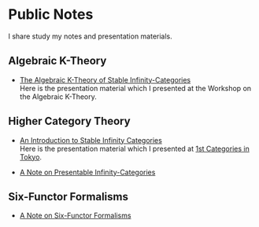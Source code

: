 # Public Notes

I share study my notes and presentation materials.

## Algebraic K-Theory 

- [The Algebraic K-Theory of Stable Infinity-Categories](https://github.com/Yonoha/public_notes/blob/main/algebraic_k_theory/algebraic_k_theory.pdf) <br>
Here is the presentation material which I presented at the Workshop on the Algebraic K-Theory.

## Higher Category Theory

- [An Introduction to Stable Infinity Categories](https://github.com/Yonoha/public_notes/blob/main/stable_CiT1/CiT_1st_An_Introduction_to_Stable_Infinity_Categories.pdf) <br>
Here is the presentation material which I presented at [1st Categories in Tokyo](https://sites.google.com/view/categoriesintokyo/%E3%83%9B%E3%83%BC%E3%83%A0).

- [A Note on Presentable Infinity-Categories](https://github.com/Yonoha/public_notes/blob/main/presentable_category/presentable_category.pdf)

## Six-Functor Formalisms
- [A Note on Six-Functor Formalisms](https://github.com/Yonoha/public_notes/blob/main/six_functor_formalisms/six_functor_formalisms.pdf)